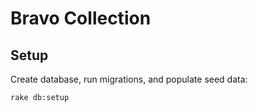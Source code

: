 # Bravo Collection

## Setup

Create database, run migrations, and populate seed data:

```
rake db:setup
```
